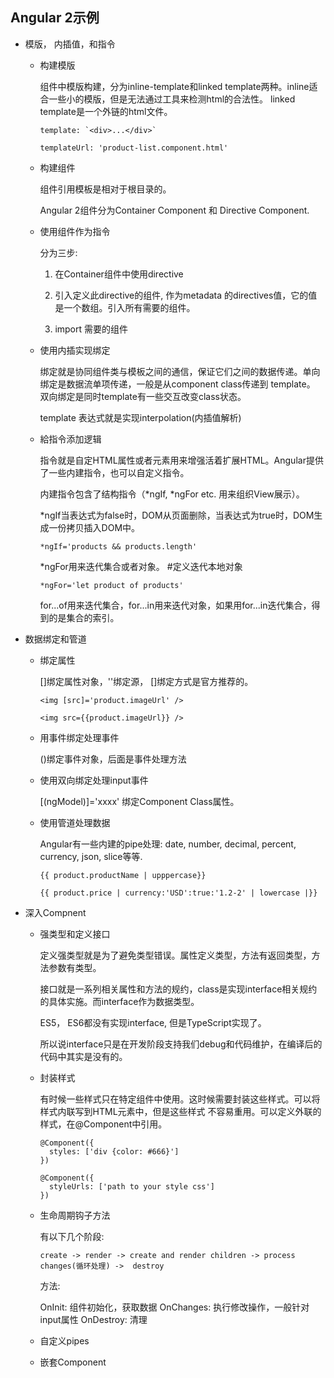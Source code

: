 ## Angular 2示例

- 模版， 内插值，和指令

  - 构建模版

    组件中模版构建，分为inline-template和linked template两种。inline适合一些小的模版，但是无法通过工具来检测html的合法性。
    linked template是一个外链的html文件。

        template: `<div>...</div>`

        templateUrl: 'product-list.component.html'
  
  - 构建组件

    组件引用模板是相对于根目录的。

    Angular 2组件分为Container Component 和 Directive Component.

  - 使用组件作为指令

    分为三步:

    1. 在Container组件中使用directive

    2. 引入定义此directive的组件, 作为metadata 的directives值，它的值是一个数组。引入所有需要的组件。

    3. import 需要的组件

  - 使用内插实现绑定

    绑定就是协同组件类与模板之间的通信，保证它们之间的数据传递。单向绑定是数据流单项传递，一般是从component class传递到
    template。 双向绑定是同时template有一些交互改变class状态。

    template 表达式就是实现interpolation(内插值解析)

  - 給指令添加逻辑

    指令就是自定HTML属性或者元素用来增强活着扩展HTML。Angular提供了一些内建指令，也可以自定义指令。
  
    内建指令包含了结构指令（*ngIf, *ngFor etc. 用来组织View展示）。

    *ngIf当表达式为false时，DOM从页面删除，当表达式为true时，DOM生成一份拷贝插入DOM中。
 
        *ngIf='products && products.length'

    *ngFor用来迭代集合或者对象。 #定义迭代本地对象

        *ngFor='let product of products'

    for...of用来迭代集合，for...in用来迭代对象，如果用for...in迭代集合，得到的是集合的索引。

- 数据绑定和管道

   - 绑定属性

     []绑定属性对象，''绑定源， []绑定方式是官方推荐的。
     
         <img [src]='product.imageUrl' />

         <img src={{product.imageUrl}} />


   - 用事件绑定处理事件

     ()绑定事件对象，后面是事件处理方法

   - 使用双向绑定处理input事件

     [(ngModel)]='xxxx' 绑定Component Class属性。

   - 使用管道处理数据

     Angular有一些内建的pipe处理: date, number, decimal, percent, currency, json, slice等等.

         {{ product.productName | upppercase}}

         {{ product.price | currency:'USD':true:'1.2-2' | lowercase |}}

- 深入Compnent

   - 强类型和定义接口

     定义强类型就是为了避免类型错误。属性定义类型，方法有返回类型，方法参数有类型。

     接口就是一系列相关属性和方法的规约，class是实现interface相关规约的具体实施。而interface作为数据类型。

     ES5， ES6都没有实现interface, 但是TypeScript实现了。

     所以说interface只是在开发阶段支持我们debug和代码维护，在编译后的代码中其实是没有的。

   - 封装样式

     有时候一些样式只在特定组件中使用。这时候需要封装这些样式。可以将样式内联写到HTML元素中，但是这些样式
     不容易重用。可以定义外联的样式，在@Component中引用。

         @Component({
           styles: ['div {color: #666}']
         })

         @Component({
           styleUrls: ['path to your style css']
         })

   - 生命周期钩子方法

     有以下几个阶段:

         create -> render -> create and render children -> process changes(循环处理) ->  destroy

     方法:

     OnInit: 组件初始化，获取数据
     OnChanges: 执行修改操作，一般针对input属性
     OnDestroy: 清理

   - 自定义pipes

   - 嵌套Component